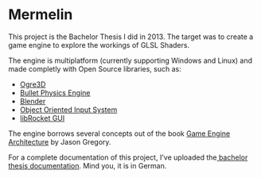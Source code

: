 Mermelin
========
This project is the Bachelor Thesis I did in 2013. The target was to create a game engine to explore the workings of GLSL Shaders.

The engine is multiplatform (currently supporting Windows and Linux) and made completly with Open Source libraries, such as:

* [Ogre3D](http://www.ogre3d.org/)
* [Bullet Physics Engine](http://bulletphysics.org/wordpress/)
* [Blender](https://www.blender.org/)
* [Object Oriented Input System](http://sourceforge.net/projects/wgois/)
* [libRocket GUI](http://librocket.com/)

The engine borrows several concepts out of the book [Game Engine Architecture](http://www.gameenginebook.com/) by Jason Gregory.

For a complete documentation of this project, I've uploaded the[ bachelor thesis documentation](media/documentation/Thesis.pdf). Mind you, it is in German.
